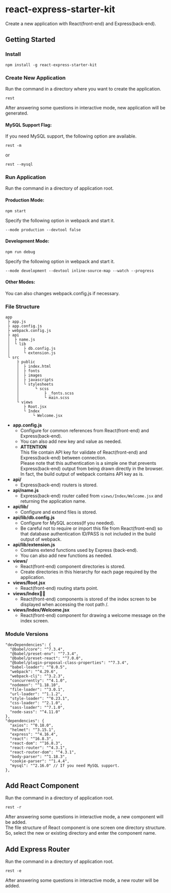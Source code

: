 # react-express-starter-kit

Create a new application with React(front-end) and Express(back-end).

## Getting Started

### Install

```
npm install -g react-express-starter-kit
```

### Create New Application

Run the command in a directory where you want to create the application.

```
rest
```

After answering some questions in interactive mode, new application will be generated.

#### MySQL Support Flag:

If you need MySQL support, the following option are available.

```
rest -m
```
or 
```
rest --mysql
```

### Run Application

Run the command in a directory of application root.

#### Production Mode:

```
npm start
```

Specify the following option in webpack and start it.  

`--mode production --devtool false`

#### Development Mode:

```
npm run debug
```

Specify the following option in webpack and start it.  

`--mode development --devtool inline-source-map --watch --progress`

#### Other Modes:

You can also changes webpack.config.js if necessary.

### File Structure

```
app
 ├ app.js
 ├ app.config.js
 ├ webpack.config.js
 ├ api
 │  ├ name.js
 │  └ lib
 │      ├ db.config.js
 │      └ extension.js
 └ src
     ├ public
     │  ├ index.html
     │  ├ fonts
     │  ├ images
     │  ├ javascripts
     │  └ stylesheets
     │       └ scss
     │           ├ _fonts.scss
     │           └ main.scss
     └ views
        ├ Root.jsx
        └ Index
            └ Welcome.jsx
```

* **app.config.js**
  * Configure for common references from React(front-end) and Express(back-end).
  * You can also add new key and value as needed.
  * **ATTENTION**  
  This file contain API key for validate of  React(front-end) and Express(back-end) between connection.  
  Please note that this authentication is a simple one that prevents Express(back-end) output from being drawn directly in the browser.  
  In fact, the build output of webpack contains API key as is.
* **api/**
  * Express(back-end) routers is stored.
* **api/name.js**
  * Express(back-end) router called from `views/Index/Welcome.jsx` and returning the application name.
* **api/lib/**
  * Configure and extend files is stored.
* **api/lib/db.config.js**
  * Configure for MySQL access(If you needed).
  * Be careful not to require or import this file from React(front-end) so that database authentication ID/PASS is not included in the build output of webpack.
* **api/lib/extension.js**
  * Contains extend functions used by Express (back-end).
  * You can also add new functions as needed.
* **views/**
  * React(front-end) component directories is stored.
  * Create directories in this hierarchy for each page required by the application.
* **views/Root.jsx**
  * React(front-end) routing starts point.
* **views/Index**
  * React(front-end) components is stored of the index screen to be displayed when accessing the root path /.
* **views/Index/Welcome.jsx**
  * React(front-end) component for drawing a welcome message on the index screen.

### Module Versions

```
"devDependencies": {
  "@babel/core": "^7.3.4",
  "@babel/preset-env": "^7.3.4",
  "@babel/preset-react": "^7.0.0",
  "@babel/plugin-proposal-class-properties": "^7.3.4",
  "babel-loader": "^8.0.5",
  "webpack": "^4.29.6",
  "webpack-cli": "^3.2.3",
  "concurrently": "^4.1.0",
  "nodemon": "^1.18.10",
  "file-loader": "^3.0.1",
  "url-loader": "^1.1.2",
  "style-loader": "^0.23.1",
  "css-loader": "^2.1.0",
  "sass-loader": "^7.1.0",
  "node-sass": "^4.11.0"
},
"dependencies": {
  "axios": "^0.18.0",
  "helmet": "^3.15.1",
  "express": "^4.16.4",
  "react": "^16.8.3",
  "react-dom": "^16.8.3",
  "react-router": "^4.3.1",
  "react-router-dom": "^4.3.1",
  "body-parser": "^1.18.3",
  "cookie-parser": "^1.4.4",
  "mysql": "^2.16.0" // If you need MySQL support.
},
```

## Add React Component

Run the command in a directory of application root.

```
rest -r
```

After answering some questions in interactive mode, a new component will be added.  
The file structure of React component is one screen one directory structure.  
So, select the new or existing directory and enter the component name.

## Add Express Router

Run the command in a directory of application root.

```
rest -e
```

After answering some questions in interactive mode, a new router will be added.
